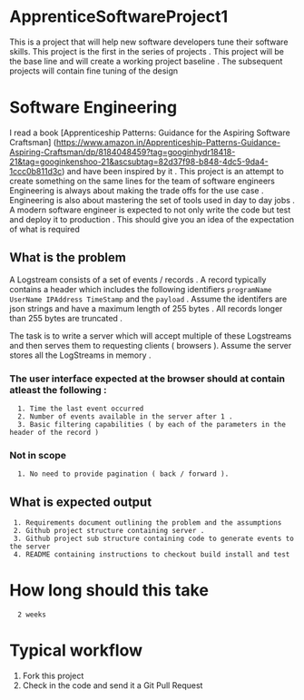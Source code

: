 # ApprenticeSoftwareProject1
This is a project that will help new software developers tune their software skills. This project is the first in the series of projects . This project will be the base line and will create a working project baseline . The subsequent projects will contain fine tuning of the design 
# Software Engineering 
I read a book [Apprenticeship Patterns: Guidance for the Aspiring Software Craftsman] (https://www.amazon.in/Apprenticeship-Patterns-Guidance-Aspiring-Craftsman/dp/8184048459?tag=googinhydr18418-21&tag=googinkenshoo-21&ascsubtag=82d37f98-b848-4dc5-9da4-1ccc0b811d3c) and have been inspired by it . This project is an attempt to create something on the same lines for the team of software engineers
Engineering is always about making the trade offs for the use case . Engineering is also about mastering the set of tools used in day to day jobs . A modern software engineer is expected to not only write the code but test and deploy it to production .  This should give you an idea of the expectation of what is required 

## What is the problem
A Logstream consists of a set of events / records . A record typically contains a header which includes the following identifiers ` programName UserName IPAddress TimeStamp `  and the `payload` . Assume the identifers are json strings and have a maximum length of 255 bytes . All records longer than 255 bytes are truncated .

The task is to write a server which will accept multiple of these Logstreams and then serves them to requesting clients ( browsers ). Assume the server stores all the LogStreams in memory .  

### The user interface expected at the browser should at contain atleast the following : 
      1. Time the last event occurred 
      2. Number of events available in the server after 1 . 
      3. Basic filtering capabilities ( by each of the parameters in the header of the record )
### Not in scope
      1. No need to provide pagination ( back / forward ). 

## What is expected output 
     1. Requirements document outlining the problem and the assumptions 
     2. Github project structure containing server . 
     3. Github project sub structure containing code to generate events to the server
     4. README containing instructions to checkout build install and test  
# How long should this take
      2 weeks 

# Typical workflow 
   1. Fork this project 
   2. Check in the code and send it a Git Pull Request
   
